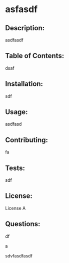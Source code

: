 # asfasdf


## Description:


asdfasdf


## Table of Contents:


dsaf


## Installation:


sdf


## Usage:


asdfasd


## Contributing:


fa


## Tests:


sdf


## License:


License A


## Questions:


df



a



sdvfasdfasdf

